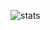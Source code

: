 ![stats](https://github-readme-stats.vercel.app/api?username=spearkkk&count_private=true&show_icons=true&theme=gruvbox&custom_title=---)
